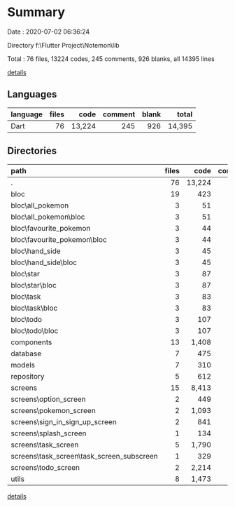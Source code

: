 # Summary

Date : 2020-07-02 06:36:24

Directory f:\Flutter Project\Notemon\lib

Total : 76 files,  13224 codes, 245 comments, 926 blanks, all 14395 lines

[details](details.md)

## Languages
| language | files | code | comment | blank | total |
| :--- | ---: | ---: | ---: | ---: | ---: |
| Dart | 76 | 13,224 | 245 | 926 | 14,395 |

## Directories
| path | files | code | comment | blank | total |
| :--- | ---: | ---: | ---: | ---: | ---: |
| . | 76 | 13,224 | 245 | 926 | 14,395 |
| bloc | 19 | 423 | 0 | 125 | 548 |
| bloc\all_pokemon | 3 | 51 | 0 | 18 | 69 |
| bloc\all_pokemon\bloc | 3 | 51 | 0 | 18 | 69 |
| bloc\favourite_pokemon | 3 | 44 | 0 | 17 | 61 |
| bloc\favourite_pokemon\bloc | 3 | 44 | 0 | 17 | 61 |
| bloc\hand_side | 3 | 45 | 0 | 19 | 64 |
| bloc\hand_side\bloc | 3 | 45 | 0 | 19 | 64 |
| bloc\star | 3 | 87 | 0 | 20 | 107 |
| bloc\star\bloc | 3 | 87 | 0 | 20 | 107 |
| bloc\task | 3 | 83 | 0 | 23 | 106 |
| bloc\task\bloc | 3 | 83 | 0 | 23 | 106 |
| bloc\todo | 3 | 107 | 0 | 27 | 134 |
| bloc\todo\bloc | 3 | 107 | 0 | 27 | 134 |
| components | 13 | 1,408 | 0 | 89 | 1,497 |
| database | 7 | 475 | 4 | 55 | 534 |
| models | 7 | 310 | 3 | 34 | 347 |
| repository | 5 | 612 | 46 | 103 | 761 |
| screens | 15 | 8,413 | 40 | 414 | 8,867 |
| screens\option_screen | 2 | 449 | 0 | 20 | 469 |
| screens\pokemon_screen | 2 | 1,093 | 2 | 41 | 1,136 |
| screens\sign_in_sign_up_screen | 2 | 841 | 0 | 39 | 880 |
| screens\splash_screen | 1 | 134 | 0 | 3 | 137 |
| screens\task_screen | 5 | 1,790 | 24 | 81 | 1,895 |
| screens\task_screen\task_screen_subscreen | 1 | 329 | 0 | 17 | 346 |
| screens\todo_screen | 2 | 2,214 | 0 | 107 | 2,321 |
| utils | 8 | 1,473 | 152 | 95 | 1,720 |

[details](details.md)